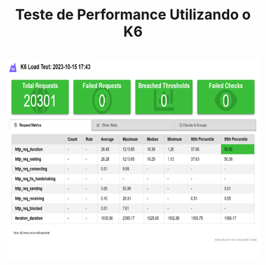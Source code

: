 <div align="center">
  <h1>Teste de Performance Utilizando o K6</h1>
</div>

<br>

<div align="center">
  <img height="400em" src="./img/signup-load.png" alt="Exemplo">
</div>

<div align="center">
  <h3></h3>
</div>
